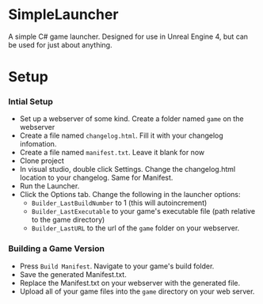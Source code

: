 # SimpleLauncher
A simple C# game launcher.  Designed for use in Unreal Engine 4, but can be used for just about anything.

# Setup

### Intial Setup
* Set up a webserver of some kind.  Create a folder named `game` on the webserver
* Create a file named `changelog.html`.  Fill it with your changelog infomation.
* Create a file named `manifest.txt`.  Leave it blank for now
* Clone project
* In visual studio, double click Settings.  Change the changelog.html location to your changelog.  Same for Manifest.
* Run the Launcher.  
* Click the Options tab.  Change the following in the launcher options:
  * `Builder_LastBuildNumber` to 1 (this will autoincrement)
  * `Builder_LastExecutable` to your game's executable file (path relative to the game directory)
  * `Builder_LastURL` to the url of the `game` folder on your webserver.
  
### Building a Game Version

* Press `Build Manifest`.  Navigate to your game's build folder.  
* Save the generated Manifest.txt. 
* Replace the Manifest.txt on your webserver with the generated file.
* Upload all of your game files into the `game` directory on your web server.




